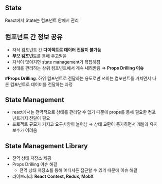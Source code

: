 ## State

React에서 State는 컴포넌트 안에서 관리

## 컴포넌트 간 정보 공유

- 자식 컴포넌트 간 **다이렉트로 데이터 전달이 불가능**
- **부모 컴포넌트**를 통해 주고받음
- 자식이 많아지면 state management가 복잡해짐
- 상태를 관리하는 상위 컴포넌트에서 계속 내려받음 ⇒ **Props Drilling 이슈**

**#Props Drilling**: 하위 컴포넌트로 전달하는 용도로만 쓰이는 컴포넌트를 거치면서 다른 컴포넌트로 데이터를 전달하는 과정

## State Management

- react에서는 전역적으로 상태를 관리할 수 없기 때문에 props를 통해 필요한 컴포넌트까지 전달이 필요
- 프로젝트 규모가 커지고 요구사항이 늘어남 ⇒ 상태 교환이 증가하면서 개발과 유지보수가 어려움

## State Management Library

- 전역 상태 저장소 제공
- Props Drilling 이슈 해결
    - 전역 상태 저장소를 통해 어디서든 접근할 수 있기 때문에 이슈 해결
- 라이브러리: **React Context, Redux, MobX**
